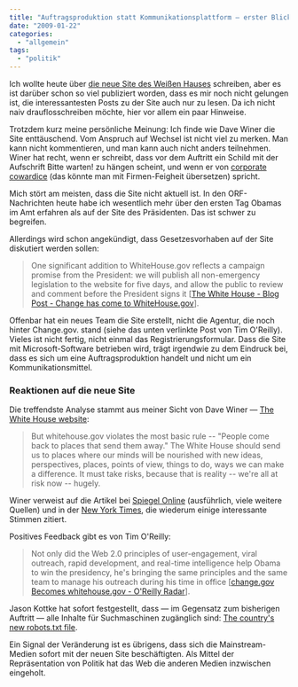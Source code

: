 ```yaml
---
title: "Auftragsproduktion statt Kommunikationsplattform — erster Blick auf die neue Site des Weißen Hauses"
date: "2009-01-22"
categories: 
  - "allgemein"
tags: 
  - "politik"
---
```


Ich wollte heute über [die neue Site des Weißen Hauses](http://www.whitehouse.gov/ "Welcome to the White House") schreiben, aber es ist darüber schon so viel publiziert worden, dass es mir noch nicht gelungen ist, die interessantesten Posts zu der Site auch nur zu lesen. Da ich nicht naiv drauflosschreiben möchte, hier vor allem ein paar Hinweise.

Trotzdem kurz meine persönliche Meinung: Ich finde wie Dave Winer die Site enttäuschend. Vom Anspruch auf Wechsel ist nicht viel zu merken. Man kann nicht kommentieren, und man kann auch nicht anders teilnehmen. Winer hat recht, wenn er schreibt, dass vor dem Auftritt ein Schild mit der Aufschrift Bitte warten! zu hängen scheint, und wenn er von [corporate cowardice](http://friendfeed.com/e/525b412e-22b6-99cd-ed4b-d96e533819a5/The-White-House-website-is-a-perfect-example-of/ "corporate cowardice") (das könnte man mit Firmen-Feigheit übersetzen) spricht.

Mich stört am meisten, dass die Site nicht aktuell ist. In den ORF-Nachrichten heute habe ich wesentlich mehr über den ersten Tag Obamas im Amt erfahren als auf der Site des Präsidenten. Das ist schwer zu begreifen.

Allerdings wird schon angekündigt, dass Gesetzesvorhaben auf der Site diskutiert werden sollen:

> One significant addition to WhiteHouse.gov reflects a campaign promise from the President: we will publish all non-emergency legislation to the website for five days, and allow the public to review and comment before the President signs it \[[The White House - Blog Post - Change has come to WhiteHouse.gov](http://www.whitehouse.gov/blog/change_has_come_to_whitehouse-gov/ "The White House - Blog Post - Change has come to WhiteHouse.gov")\].

Offenbar hat ein neues Team die Site erstellt, nicht die Agentur, die noch hinter Change.gov. stand (siehe das unten verlinkte Post von Tim O'Reilly). Vieles ist nicht fertig, nicht einmal das Registrierungsformular. Dass die Site mit Microsoft-Software betrieben wird, trägt irgendwie zu dem Eindruck bei, dass es sich um eine Auftragsproduktion handelt und nicht um ein Kommunikationsmittel.

### Reaktionen auf die neue Site

Die treffendste Analyse stammt aus meiner Sicht von Dave Winer — [The White House website](http://www.scripting.com/stories/2009/01/21/theWhiteHouseWebsite.html "The White House website (Scripting News)"):

> But whitehouse.gov violates the most basic rule -- "People come back to places that send them away." The White House should send us to places where our minds will be nourished with new ideas, perspectives, places, points of view, things to do, ways we can make a difference. It must take risks, because that is reality -- we're all at risk now -- hugely.

Winer verweist auf die Artikel bei [Spiegel Online](http://www.spiegel.de/netzwelt/web/0,1518,602629,00.html "Weißes Haus im Web: Obama zieht neue Seiten auf - SPIEGEL ONLINE - Nachrichten - Netzwelt") (ausführlich, viele weitere Quellen) und in der [New York Times](http://opinionator.blogs.nytimes.com/2009/01/21/new-year-new-president-new-blogs/ "New Year, New President, New Blogs - The Opinionator Blog - NYTimes.com"), die wiederum einige interessante Stimmen zitiert.

Positives Feedback gibt es von Tim O'Reilly:

> Not only did the Web 2.0 principles of user-engagement, viral outreach, rapid development, and real-time intelligence help Obama to win the presidency, he's bringing the same principles and the same team to manage his outreach during his time in office \[[change.gov Becomes whitehouse.gov - O'Reilly Radar](http://radar.oreilly.com/2009/01/change-gov-becomes-whitehouse-gov.html "change.gov Becomes whitehouse.gov - O'Reilly Radar")\].

Jason Kottke hat sofort festgestellt, dass — im Gegensatz zum bisherigen Auftritt — alle Inhalte für Suchmaschinen zugänglich sind: [The country's new robots.txt file](http://www.kottke.org/09/01/the-countrys-new-robotstxt-file "The country's new robots.txt file").

Ein Signal der Veränderung ist es übrigens, dass sich die Mainstream-Medien sofort mit der neuen Site beschäftigten. Als Mittel der Repräsentation von Politik hat das Web die anderen Medien inzwischen eingeholt.
